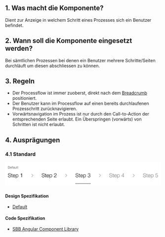 ## 1. Was macht die Komponente?
Dient zur Anzeige in welchem Schritt eines Prozesses sich ein Benutzer befindet.

## 2. Wann soll die Komponente eingesetzt werden? 
Bei sämtlichen Prozessen bei denen ein Benutzer mehrere Schritte/Seiten durchläuft um diesen abschliessen zu können.

## 3. Regeln
* Der Processflow ist immer zuoberst, direkt nach dem [Breadcrumb](https://digital.sbb.ch/de/components/breadcrumb) positioniert.
* Der Benutzer kann im Processflow auf einen bereits durchlaufenen Prozesschritt zurücknavigieren.
* Vorwärtsnavigation im Prozess ist nur durch den Call-to-Action der entsprechenden Seite erlaubt. Ein Überspringen (vorwärts) von Schritten ist nicht erlaubt.

## 4. Ausprägungen
### 4.1 Standard
![Darstellung der Komponente für Prozessschritte](https://raw.githubusercontent.com/sbb-design-systems/design-system-website-documentation/master/documentation/components/processflow/images/processflow_default.png 'class: image')

#### Design Spezifikation
* [Default](https://sbb.invisionapp.com/d/main#/console/15744722/328136685/inspect)

#### Code Spezifikation
* [SBB Angular Component Library](https://sbb-angular.app.sbb.ch/latest/public/components/processflow)
